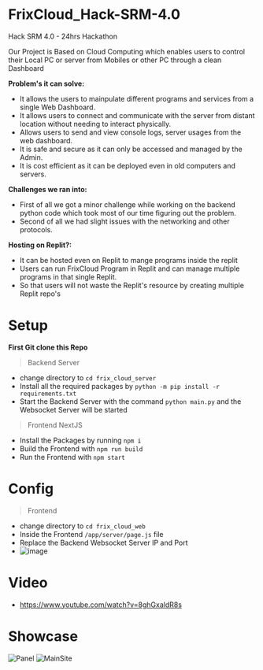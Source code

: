 # FrixCloud_Hack-SRM-4.0
Hack SRM 4.0 - 24hrs Hackathon


Our Project is Based on Cloud Computing which enables users to control their Local PC or server from Mobiles or other PC through a clean Dashboard

**Problem's it can solve:**
- It allows the users to mainpulate different programs and services from a single Web Dashboard.
- It allows users to connect and communicate with the server from distant location without needing to interact physically.
- Allows users to send and view console logs, server usages from the web dashboard.
- It is safe and secure as it can only be accessed and managed by the Admin.
- It is cost efficient as it can be deployed even in old computers and servers.

**Challenges we ran into:**
- First of all we got a minor challenge while working on the backend python code which took most of our time figuring out the problem.
- Second of all we had slight issues with the networking and other protocols.

**Hosting on Replit?:**
- It can be hosted even on Replit to mange programs inside the replit
- Users can run FrixCloud Program in Replit and can manage multiple programs in that single Replit.
- So that users will not waste the Replit's resource by creating multiple Replit repo's

# Setup
**First Git clone this Repo**
> Backend Server
- change directory to `cd frix_cloud_server`
- Install all the required packages by `python -m pip install -r requirements.txt`
- Start the Backend Server with the command `python main.py` and the Websocket Server will be started
> Frontend NextJS
- Install the Packages by running `npm i`
- Build the Frontend with `npm run build`
- Run the Frontend with `npm start`

# Config
> Frontend
- change directory to `cd frix_cloud_web`
- Inside the Frontend `/app/server/page.js` file
- Replace the Backend Websocket Server IP and Port
- ![image](https://github.com/Yuvaraja28/FrixCloud_Hack-SRM-4.0/assets/64340067/d10f840c-16a2-44aa-b604-50dd98645922)

# Video
- https://www.youtube.com/watch?v=8ghGxaldR8s

# Showcase

![Panel](https://github.com/Yuvaraja28/FrixCloud_Hack-SRM-4.0/assets/64340067/8ab7e2c9-0157-4c59-a428-f87998752b5a)
![MainSite](https://github.com/Yuvaraja28/FrixCloud_Hack-SRM-4.0/assets/64340067/fbd2c249-fab5-49a1-8090-38a620185de8)


